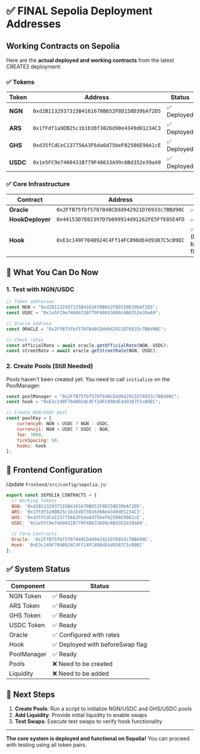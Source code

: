 # ✅ FINAL Sepolia Deployment Addresses

## Working Contracts on Sepolia

Here are the **actual deployed and working contracts** from the latest CREATE2 deployment:

### ✅ Tokens
| Token | Address | Status |
|-------|---------|--------|
| **NGN** | `0xd2B1132937315B4161670B652F8D158D39bAf2D5` | ✅ Deployed |
| **ARS** | `0x1fFdf1a9DB25c1b1Ed8f3026d98e4349d01234C3` | ✅ Deployed |
| **GHS** | `0xd35fCdCeC137756A3F6da6d75beF82506E90A1cE` | ✅ Deployed |
| **USDC** | `0x1e5FC9e7460431B779F48633A99c6Bd352e39aA9` | ✅ Deployed |

### ✅ Core Infrastructure
| Contract | Address | Status |
|----------|---------|--------|
| **Oracle** | `0x2FfB75fbf5707848CDdd942921D76933c7BBd90C` | ✅ Deployed |
| **HookDeployer** | `0x44153D7E02397D7b099914d91262FE5FfE05E4FD` | ✅ Deployed |
| **Hook** | `0xE3c149F704B924C4Ff14FC898dE4d9387C5cB9EC` | ✅ Deployed (has beforeSwap flag) |

## 🎯 What You Can Do Now

### 1. Test with NGN/USDC
```javascript
// Token addresses
const NGN = "0xd2B1132937315B4161670B652F8D158D39bAf2D5";
const USDC = "0x1e5FC9e7460431B779F48633A99c6Bd352e39aA9";

// Oracle address
const ORACLE = "0x2FfB75fbf5707848CDdd942921D76933c7BBd90C";

// Check rates
const officialRate = await oracle.getOfficialRate(NGN, USDC);
const streetRate = await oracle.getStreetRate(NGN, USDC);
```

### 2. Create Pools (Still Needed)
Pools haven't been created yet. You need to call `initialize` on the PoolManager:

```javascript
const poolManager = "0x2FfB75fbf5707848CDdd942921D76933c7BBd90C";
const hook = "0xE3c149F704B924C4Ff14FC898dE4d9387C5cB9EC";

// Create NGN/USDC pool
const poolKey = {
    currency0: NGN < USDC ? NGN : USDC,
    currency1: NGN < USDC ? USDC : NGN,
    fee: 3000,
    tickSpacing: 60,
    hooks: hook
};
```

## 📱 Frontend Configuration

Update `Frontend/src/config/sepolia.js`:

```javascript
export const SEPOLIA_CONTRACTS = {
  // Working Tokens
  NGN: '0xd2B1132937315B4161670B652F8D158D39bAf2D5',
  ARS: '0x1fFdf1a9DB25c1b1Ed8f3026d98e4349d01234C3',
  GHS: '0xd35fCdCeC137756A3F6da6d75beF82506E90A1cE',
  USDC: '0x1e5FC9e7460431B779F48633A99c6Bd352e39aA9',
  
  // Core Contracts
  Oracle: '0x2FfB75fbf5707848CDdd942921D76933c7BBd90C',
  Hook: '0xE3c149F704B924C4Ff14FC898dE4d9387C5cB9EC'
};
```

## ✅ System Status

| Component | Status |
|-----------|--------|
| NGN Token | ✅ Ready |
| ARS Token | ✅ Ready |
| GHS Token | ✅ Ready |
| USDC Token | ✅ Ready |
| Oracle | ✅ Configured with rates |
| Hook | ✅ Deployed with beforeSwap flag |
| PoolManager | ✅ Ready |
| Pools | ❌ Need to be created |
| Liquidity | ❌ Need to be added |

## 🚀 Next Steps

1. **Create Pools**: Run a script to initialize NGN/USDC and GHS/USDC pools
2. **Add Liquidity**: Provide initial liquidity to enable swaps
3. **Test Swaps**: Execute test swaps to verify hook functionality

---

**The core system is deployed and functional on Sepolia!** You can proceed with testing using all token pairs.

